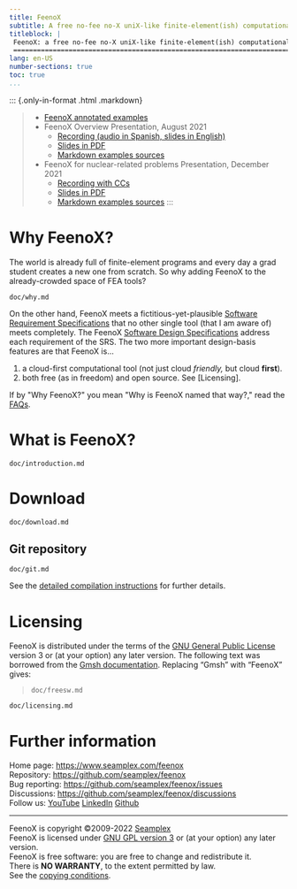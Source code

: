 ```yaml
---
title: FeenoX
subtitle: A free no-fee no-X uniX-like finite-element(ish) computational engineering tool
titleblock: |
 FeenoX: a free no-fee no-X uniX-like finite-element(ish) computational engineering tool
 =======================================================================================
lang: en-US
number-sections: true
toc: true
...
```



::: {.only-in-format .html .markdown}
> * [FeenoX annotated examples](https://www.seamplex.com/feenox/examples)
> * FeenoX Overview Presentation, August 2021
>   - [Recording (audio in Spanish, slides in English)](https://youtu.be/-RJ5qn7E9uE)
>   - [Slides in PDF](https://www.seamplex.com/feenox/doc/2021-feenox.pdf)
>   - [Markdown examples sources](https://github.com/gtheler/2021-presentation)
> * FeenoX for nuclear-related problems Presentation, December 2021
>   - [Recording with CCs](https://youtu.be/e8kFmFOsbPk)
>   - [Slides in PDF](https://www.seamplex.com/feenox/doc/2021-brasil.pdf)
>   - [Markdown examples sources](https://github.com/gtheler/2021-brasil)
:::


# Why FeenoX?

The world is already full of finite-element programs and every day a grad student creates a new one from scratch.
So why adding FeenoX to the already-crowded space of FEA tools?

```{.include}
doc/why.md
```


On the other hand, FeenoX meets a fictitious-yet-plausible [Software Requirement Specifications](https://www.seamplex.com/feenox/doc/srs.html) that no other single tool (that I am aware of) meets completely. The FeenoX [Software Design Specifications](https://www.seamplex.com/feenox/doc/sds.html) address each requirement of the SRS.
The two more important design-basis features are that FeenoX is...

 1. a cloud-first computational tool (not just cloud _friendly,_ but cloud **first**).
 2. both free (as in freedom) and open source. See [Licensing].


If by "Why FeenoX?" you mean "Why is FeenoX named that way?," read the [FAQs](doc/FAQ.md).


# What is FeenoX?

```{.include}
doc/introduction.md
```


# Download

```include
doc/download.md
```

## Git repository

```include
doc/git.md
```

See the [detailed compilation instructions](doc/compilation.md) for further details.

# Licensing

FeenoX is distributed under the terms of the [GNU General Public License](http://www.gnu.org/copyleft/gpl.html) version 3 or (at your option) any later version. The following text was borrowed from the [Gmsh documentation](http://gmsh.info/doc/texinfo/gmsh.html#Copying-conditions). Replacing “Gmsh” with “FeenoX” gives:

> ```include
> doc/freesw.md
> ```

```include
doc/licensing.md
```


# Further information

Home page: <https://www.seamplex.com/feenox>  
Repository: <https://github.com/seamplex/feenox>  
Bug reporting: <https://github.com/seamplex/feenox/issues>  
Discussions: <https://github.com/seamplex/feenox/discussions>  
Follow us: [YouTube](https://www.youtube.com/channel/UCC6SzVLxO8h6j5rLlfCQPhA)
           [LinkedIn](https://www.linkedin.com/company/seamplex/)
           [Github](https://github.com/seamplex)

---------------------------

FeenoX is copyright ©2009-2022 [Seamplex](https://www.seamplex.com)  
FeenoX is licensed under [GNU GPL version 3](http://www.gnu.org/copyleft/gpl.html) or (at your option) any later version.  
FeenoX is free software: you are free to change and redistribute it.  
There is **NO WARRANTY**, to the extent permitted by law.  
See the [copying conditions](COPYING).  
